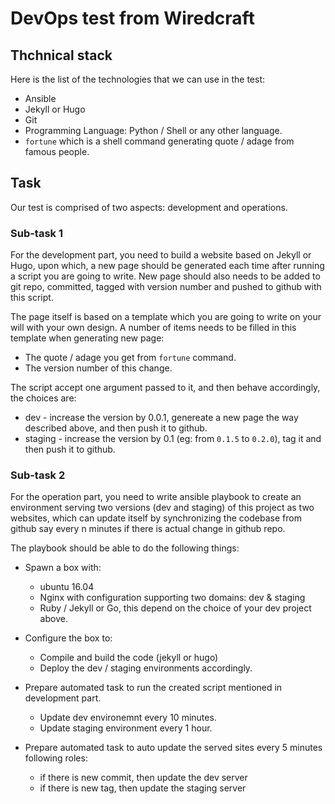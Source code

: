 # DevOps test from Wiredcraft

## Thchnical stack

Here is the list of the technologies that we can use in the test:

* Ansible
* Jekyll or Hugo
* Git
* Programming Language: Python / Shell or any other language.
* `fortune` which is a shell command generating quote / adage from famous people.


## Task

Our test is comprised of two aspects: development and operations.

### Sub-task 1

For the development part, you need to build a website based on Jekyll or Hugo, upon which, a new page should be generated each time after running a script you are going to write. New page should also needs to be added to git repo, committed, tagged with version number and pushed to github with this script.

The page itself is based on a template which you are going to write on your will with your own design. A number of items needs to be filled in this template when generating new page:

* The quote / adage you get from `fortune` command.
* The version number of this change.

The script accept one argument passed to it, and then behave accordingly, the choices are:

* dev - increase the version by 0.0.1, genereate a new page the way described above, and then push it to github.
* staging - increase the version by 0.1 (eg: from `0.1.5` to `0.2.0`), tag it and then push it to github.

### Sub-task 2

For the operation part, you need to write ansible playbook to create an environment serving two versions (dev and staging) of this project as two websites, which can update itself by synchronizing the codebase from github say every n minutes if there is actual change in github repo.

The playbook should be able to do the following things:

* Spawn a box with:
  * ubuntu 16.04
  * Nginx with configuration supporting two domains: dev & staging
  * Ruby / Jekyll or Go, this depend on the choice of your dev project above.

* Configure the box to:
  * Compile and build the code (jekyll or hugo)
  * Deploy the dev / staging environments accordingly.

* Prepare automated task to run the created script mentioned in development part.
  * Update dev environemnt every 10 minutes.
  * Update staging environment every 1 hour.

* Prepare automated task to auto update the served sites every 5 minutes following roles:
  * if there is new commit, then update the dev server
  * if there is new tag, then update the staging server
